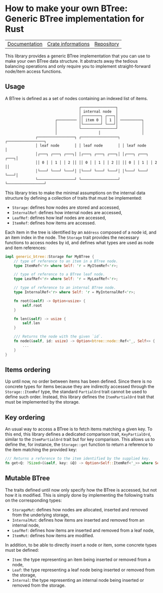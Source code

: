 # How to make your own BTree: Generic BTree implementation for Rust

<table><tr>
  <td><a href="https://docs.rs/generic-btree">Documentation</a></td>
  <td><a href="https://crates.io/crates/generic-btree">Crate informations</a></td>
  <td><a href="https://github.com/timothee-haudebourg/generic-btree">Repository</a></td>
</tr></table>

This library provides a generic BTree implementation that you can use to make your own BTree data structure.
It abstracts away the tedious balancing operations and only require you to implement straight-forward node/item access functions.

## Usage

A BTree is defined as a set of nodes containing an indexed list of items.

```text
                                  ┌────────────────┐
                                  │ internal node  │
                                  │┌────────┐ ┌───┐│
                       ┌───────── ││ item 0 │ │ 1 ││ ──────────┐
                       │          │└────────┘ └───┘│           │
                       │          └────────────────┘           │
                       │                   │                   │
              ┌─────────────────┐ ┌─────────────────┐ ┌─────────────────┐
              │ leaf node       │ │ leaf node       │ │ leaf node       │
              │┌───┐ ┌───┐ ┌───┐│ │┌───┐ ┌───┐ ┌───┐│ │┌───┐ ┌───┐ ┌───┐│
              ││ 0 │ │ 1 │ │ 2 ││ ││ 0 │ │ 1 │ │ 2 ││ ││ 0 │ │ 1 │ │ 2 ││
              │└───┘ └───┘ └───┘│ │└───┘ └───┘ └───┘│ │└───┘ └───┘ └───┘│
              └─────────────────┘ └─────────────────┘ └─────────────────┘
```

This library tries to make the minimal assumptions on the internal data structure by defining a collection of traits that must be implemented:

- `Storage`: defines how nodes are stored and accessed,
- `InternalRef`: defines how internal nodes are accessed,
- `LeafRef`: defines how leaf nodes are accessed,
- `ItemRef`: defines how items are accessed.

Each item in the tree is identified by an `Address` composed
of a node id, and an item index in the node.
The `Storage` trait provides the necessary functions to
access nodes by id, and defines what types are used as
node and item references:

```rust
impl generic_btree::Storage for MyBTree {
	// type of reference to an item in a BTree node.
	type ItemRef<'r> where Self: 'r = MyItemRef<'r>;

	// type of reference to a BTree leaf node.
	type LeafRef<'r> where Self: 'r = MyLeafRef<'r>;

	// type of reference to an internal BTree node.
	type InternalRef<'r> where Self: 'r = MyInternalRef<'r>;

	fn root(&self) -> Option<usize> {
		self.root
	}

	fn len(&self) -> usize {
		self.len
	}

	/// Returns the node with the given `id`.
	fn node(&self, id: usize) -> Option<btree::node::Ref<'_, Self>> {
		...
	}
}
```

## Items ordering

Up until now, no order between items has been defined.
Since there is no concrete types for items because they are
indirectly accessed through the `Storage::ItemRef` type,
the standard `PartialOrd` trait cannot be used to define such order.
Instead, this library defines the `ItemPartialOrd` trait that must
be implemented by the storage.

## Key ordering

An usual way to access a BTree is to fetch items matching a given key.
To this end, this library defines a dedicated comparison trait,
`KeyPartialOrd`, similar to the `ItemPartialOrd` trait but for key comparison. 
This allows us to define the, for instance, the `Storage::get` function to return a reference to the item matching the provided key:

```rust
/// Returns a reference to the item identified by the supplied key.
fn get<Q: ?Sized>(&self, key: &Q) -> Option<Self::ItemRef<'_>> where Self: KeyPartialOrd<Q>;
```

## Mutable BTree

The traits defined until now only specify how the BTree is accessed,
but not how it is modified. This is simply done by implementing the following traits on the corresponding types:

- `StorageMut`: defines how nodes are allocated, inserted and removed from the underlying storage,
- `InternalMut`: defines how items are inserted and removed from an internal node,
- `LeafRef`: defines how items are inserted and removed from a leaf node,
- `ItemMut`: defines how items are modified.

In addition, to be able to directly insert a node or item,
some concrete types must be defined:

- `Item`: the type representing an item being inserted or removed from a node,
- `Leaf`: the type representing a leaf node being inserted or removed from the storage,
- `Internal`: the type representing an internal node being inserted or removed from the storage.